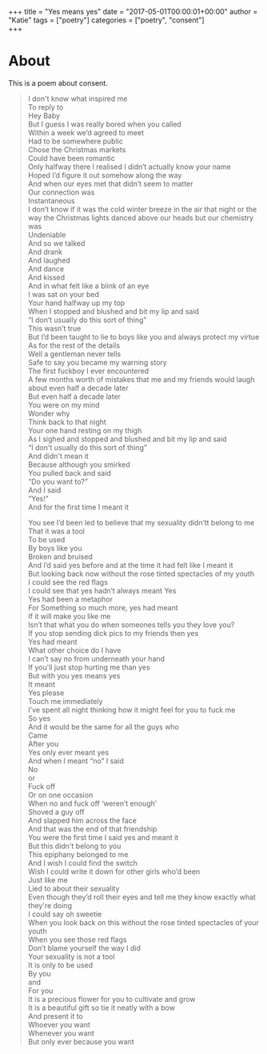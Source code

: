 +++
title = "Yes means yes"
date = "2017-05-01T00:00:01+00:00"
author = "Katie"
tags = ["poetry"]
categories = ["poetry", "consent"]  
+++
 
# About

This is a poem about consent.

<!--more-->
  
> I don't know what inspired me  
> To reply to  
> Hey Baby  
> But I guess I was really bored when you called    
> Within a week we’d agreed to meet  
> Had to be somewhere public  
> Chose the Christmas markets  
> Could have been romantic  
> Only halfway there I realised I didn’t actually know your name  
> Hoped I’d figure it out somehow along the way  
> And when our eyes met that didn’t seem to matter  
> Our connection was  
> Instantaneous  
> I don’t know if it was the cold winter breeze in the air that night or the way the Christmas lights danced above our heads but our chemistry was  
> Undeniable  
> And so we talked  
> And drank  
> And laughed  
> And dance  
> And kissed  
> And in what felt like a blink of an eye  
> I was sat on your bed  
> Your hand halfway up my top  
> When I stopped and blushed and bit my lip and said  
> “I don’t usually do this sort of thing”  
> This wasn’t true  
> But I’d been taught to lie to boys like you and always protect my virtue  
> As for the rest of the details  
> Well a gentleman never tells  
> Safe to say you became my warning story  
> The first fuckboy I ever encountered  
> A few months worth of mistakes that me and my friends would laugh about even half a decade later  
> But even half a decade later  
> You were on my mind  
> Wonder why  
> Think back to that night  
> Your one hand resting on my thigh  
> As I sighed and stopped and blushed and bit my lip and said   
> “I don't usually do this sort of thing”  
> And didn't mean it  
> Because although you smirked  
> You pulled back and said   
> “Do you want to?”  
> And I said  
> “Yes!”  
> And for the first time I meant it  
>   
> You see I’d been led to believe that my sexuality didn’tt belong to me   
> That it was a tool  
> To be used  
> By boys like you  
> Broken and bruised  
> And I’d said yes before and at the time it had felt like I meant it  
> But looking back now without the rose tinted spectacles of my youth  
> I could see the red flags  
> I could see that yes hadn’t always meant Yes  
> Yes had been a metaphor  
> For Something so much more, yes had meant  
> If it will make you like me  
> Isn’t that what you do when someones tells you they love you?  
> If you stop sending dick pics to my friends then yes  
> Yes had meant  
> What other choice do I have  
> I can’t say no from underneath your hand  
> If you'll just stop hurting me than yes  
> But with you yes means yes  
> It meant  
> Yes please  
> Touch me immediately  
> I’ve spent all night thinking how it might feel for you to fuck me  
> So yes  
> And it would be the same for all the guys who  
> Came  
> After you  
> Yes only ever meant yes  
> And when I meant “no” I said  
> No  
> or  
> Fuck off  
> Or on one occasion  
> When no and fuck off ‘weren’t enough’  
> Shoved a guy off  
> And slapped him across the face  
> And that was the end of that friendship  
> You were the first time I said yes and meant it  
> But this didn't belong to you  
> This epiphany belonged to me  
> And I wish I could find the switch  
> Wish I could write it down for other girls who’d been  
> Just like me  
> Lied to about their sexuality  
> Even though they’d roll their eyes and tell me they know exactly what they're doing  
> I could say oh sweetie  
> When you look back on this without the rose tinted spectacles of your youth  
> When you see those red flags  
> Don’t blame yourself the way I did  
> Your sexuality is not a tool  
> It is only to be used  
> By you  
> and  
> For you  
> It is a precious flower for you to cultivate and grow  
> It is a beautiful gift so tie it neatly with a bow  
> And present it to   
> Whoever you want  
> Whenever you want  
> But only ever because you want  
> 
